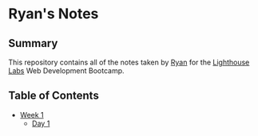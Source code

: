 # Ryan's Notes

## Summary
This repository contains all of the notes taken by [Ryan](https://github.com/Rmaceac) for the [Lighthouse Labs](www.lighthouselabs.ca) Web Development Bootcamp.

## Table of Contents
* [Week 1](/Week_1)
    * [Day 1](/Week_1/Day_1/)

